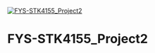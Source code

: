 [![FYS-STK4155_Project2](https://github.com/emmastorberg/FYS-STK4155_Project2/blob/main/.github/workflows/pytest.yml/badge.svg)](https://github.com/emmastorberg/FYS-STK4155_Project2/blob/main/.github/workflows/pytest.yml)
# FYS-STK4155_Project2
